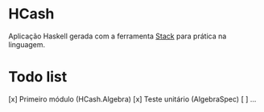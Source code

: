 # HCash

Aplicação Haskell gerada com a ferramenta [Stack](https://docs.haskellstack.org/en/stable/README/) para prática na linguagem.

# Todo list

[x] Primeiro módulo (HCash.Algebra)
[x] Teste unitário (AlgebraSpec)
[ ] ...
